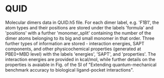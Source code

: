 # QUID
Molecular dimers data in QUID.h5 file. For each dimer label, e.g. 'F1B1', the atom types and their positions are stored under the labels 'formula' and 'positions' with a further 'monomer_split' containing the number of the dimer atoms belonging to its big and small monomer in that order. Three further types of information are stored - interaction energies, SAPT components, and other physicochemical properties (generated at PBE0+MBD level) with the labels 'energies', 'SAPT', and 'properties'. The interaction energies are provided in kcal/mol, while further details on the properties is avaiable in Fig. of the SI of "Extending quantum-mechanical benchmark accuracy to biological ligand-pocket interactions".
